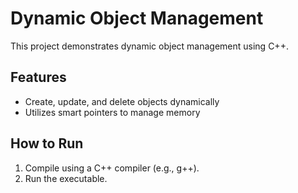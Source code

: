 # Dynamic Object Management

This project demonstrates dynamic object management using C++.

## Features
- Create, update, and delete objects dynamically
- Utilizes smart pointers to manage memory

## How to Run
1. Compile using a C++ compiler (e.g., g++).
2. Run the executable.
